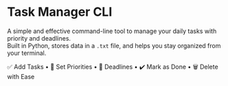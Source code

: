 #  Task Manager CLI

A simple and effective command-line tool to manage your daily tasks with priority and deadlines.  
Built in Python, stores data in a `.txt` file, and helps you stay organized from your terminal.

✅ Add Tasks • 📌 Set Priorities • 📅 Deadlines • ✔️ Mark as Done • 🗑️ Delete with Ease
